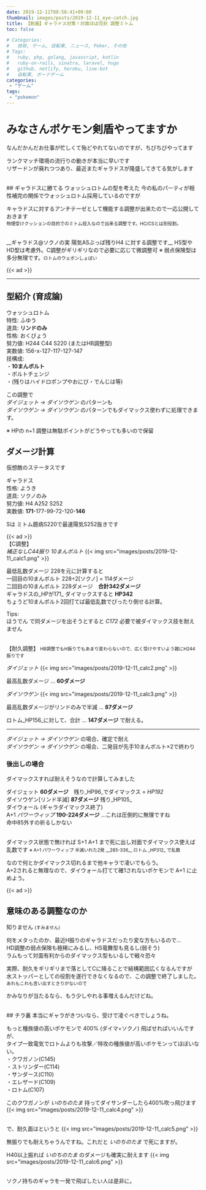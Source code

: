 ```yaml
---
date: 2019-12-11T08:58:41+09:00
thumbnail: images/posts/2019-12-11_eye-catch.jpg
title: 【剣盾】ギャラドス対策！対面ほぼ完封 調整ミトム
toc: false

# Categories:
#   技術, ゲーム, 自転車, ニュース, Poker, その他
# Tags:
#   ruby, php, golang, javascript, kotlin
#   ruby-on-rails, sinatra, laravel, hugo
#   github, netlify, heroku, line-bot
#   自転車, ボードゲーム
categories:
 - "ゲーム"
tags:
 - "pokemon"
---
```


# みなさんポケモン剣盾やってますか
なんだかんだお仕事が忙しくて殆どやれてないのですが、ちびちびやってます

ランクマッチ環境の流行りの動きが本当に早いです  
リザードンが廃れつつあり、最近またギャラドスが隆盛してきてる気がします

<br>
## ギャラドスに勝てる ウォッシュロトムの型を考えた
今の私のパーティが相性補完の関係でウォッシュロトム採用しているのですが  

キャラドスに対するアンチテーゼとして機能する調整が出来たので一応公開しておきます  
<small>物理受けクッションの目的でのミトム投入なので出来る調整です。HC/CSとは別役割。</small>  

<br>
__ギャラドス@ソクノの実 陽気ASぶっぱ残りH4 に対する調整です__  
HS型やHD型は考慮外。C調整がギリギリなので必要に応じて微調整可  
※ 弱点保険型は多分無理です。<small>ロトムのウェポンしょぼい</small>

{{< ad >}}
<br>
* * *

## 型紹介 (育成論)
ウォッシュロトム  
特性: ふゆう  
道具: __リンドのみ__  
性格: おくびょう  
努力値: H244 C44 S220 (またはHB調整型)  
実数値: 156-x-127-117-127-147  
技構成:  
・__10まんボルト__  
・ボルトチェンジ  
・(残りはハイドロポンプやおにび・でんじは等)

この調整で  
_ダイジェット → ダイソウゲン_ のパターンも  
_ダイソウゲン → ダイソウゲン_ のパターンでもダイマックス使わずに処理できます。

※ HPの n+1 調整は無駄ポイントがどうやっても多いので保留


## ダメージ計算
仮想敵のステータスです

ギャラドス  
性格: ようき  
道具: ソクノのみ  
努力値: H4 A252 S252  
実数値: __171__-177-99-72-120-__146__

Sは ミトム臆病S220で最速陽気S252抜きです

{{< ad >}}
<br>
【C調整】  
_補正なしC44振り 10まんボルト_
{{< img src="images/posts/2019-12-11_calc1.png" >}}

最低乱数ダメージ 228を元に計算すると  
一回目の10まんボルト 228÷2[ソクノ] = 114ダメージ  
二回目の10まんボルト 228ダメージ　__合計342ダメージ__  
ギャラドスの_HPが171_ ダイマックスすると __HP342__  
ちょうど10まんボルト2回打てば最低乱数でぴったり倒せる計算。

Tips:  
ほうでん で同ダメージを出そうとすると _C172_ 必要で被ダイマックス技を耐えません

<br>
【耐久調整】  
<small>HB調整でもH振りでもあまり変わらないので、広く受けやすいよう雑にH244振りです</small>  

_ダイジェット_
{{< img src="images/posts/2019-12-11_calc2.png" >}}

最高乱数ダメージ ... __60ダメージ__  

_ダイソウゲン_
{{< img src="images/posts/2019-12-11_calc3.png" >}}

最高乱数ダメージがリンドのみで半減 ... __87ダメージ__

ロトム_HP156_に対して、合計 ... __147ダメージ__ で耐える。

* * *
_ダイジェット → ダイソウゲン_ の場合、確定で耐え  
_ダイソウゲン → ダイソウゲン_ の場合、二発目が先手10まんボルト×2で終わり  

### 後出しの場合
ダイマックスすれば耐えそうなので計算してみました

ダイジェット __60ダメージ__　残り_HP96_でダイマックス = _HP192_  
ダイソウゲン[リンド半減] __87ダメージ__ 残り_HP105_  
ダイウォール (ギャラダイマックス終了)  
A+1 _パワーウィップ_ __190-224ダメージ__ ...これは圧倒的に無理ですね  
命中85外すの祈るしかない

<br>
ダイマックス状態で無ければ S+1 A+1 まで死に出し対面でダイマックス使えば乱数です  
<small>※ A+1 パワーウィップ 半減いれた2発 __285-336__ ロトム _HP312_ で乱数</small>

なので何とかダイマックス切れるまで他キャラで凌いでもらう。  
A+2されると無理なので、ダイウォール打てて確1されないポケモンで A+1 に止めよう。  

{{< ad >}}

## 意味のある調整なのか

知りません <small>(すみません)</small>

何をメタったのか、最近H振りのギャラドスだったり変な方もいるので…  
HD調整の弱点保険も極稀にみるし、HS竜舞型も見るし(弱そう)  
ラムもって対面有利からのダイマックス型もいるしで戦々恐々  

実際、耐久をギリギリまで落としてCに降ることで結構範囲広くなるんですが  
水ストッパーとしての役割を遂行できなくなるので、この調整で終了しました。  
<small>あれもこれも言い出すときりがないので</small>

かみなりが当たるなら、もう少しやれる事増えるんだけどね。  

<br>
## チラ裏
本当にギャラがきついなら、受けで凌ぐべきでしょうね。

もっと種族値の高いポケモンで 400% (ダイマ+ソクノ) 飛ばせればいいんですが、  
タイプ一致電気でロトムよりも攻撃／特攻の種族値が高いポケモンってほぼいない。  
・クワガノン(C145)  
・ストリンダー(C114)  
・サンダース(C110)  
・エレザード(C109)  
・ロトム(C107)

このクワガノンが _いのちのたま_ 持ってダイサンダーしたら400%吹っ飛びます
{{< img src="images/posts/2019-12-11_calc4.png" >}}

<br>
で、耐久面はというと  
{{< img src="images/posts/2019-12-11_calc5.png" >}}

無振りでも耐えちゃうんですね。これだと _いのちのたま_ で死にますが。

H40以上振れば _いのちのたま_ のダメージも確実に耐えます
{{< img src="images/posts/2019-12-11_calc6.png" >}}

<br>
ソクノ持ちのギャラを一発で飛ばしたい人は是非に。

